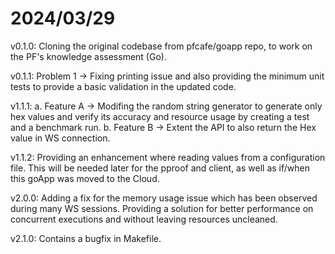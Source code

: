 # 2024/03/29

v0.1.0: Cloning the original codebase from pfcafe/goapp repo, to work on the PF's knowledge assessment (Go).

v0.1.1: Problem 1 -> Fixing printing issue and also providing the minimum unit tests to provide a basic validation in the updated code.

v1.1.1: 
    a. Feature A -> Modifing the random string generator to generate only hex values and verify its accuracy and resource usage by creating a test and a benchmark run.
    b. Feature B -> Extent the API to also return the Hex value in WS connection.

v1.1.2: Providing an enhancement where reading values from a configuration file. This will be needed later for the pproof and client, as well as if/when this goApp was moved to the Cloud.

v2.0.0: Adding a fix for the memory usage issue which has been observed during many WS sessions. Providing a solution for better performance on concurrent executions and without leaving resources uncleaned.

v2.1.0: Contains a bugfix in Makefile.
